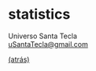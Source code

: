 # statistics
Universo Santa Tecla  
[uSantaTecla@gmail.com](mailto:uSantaTecla@gmail.com) 

[(atrás)](../README.md)



